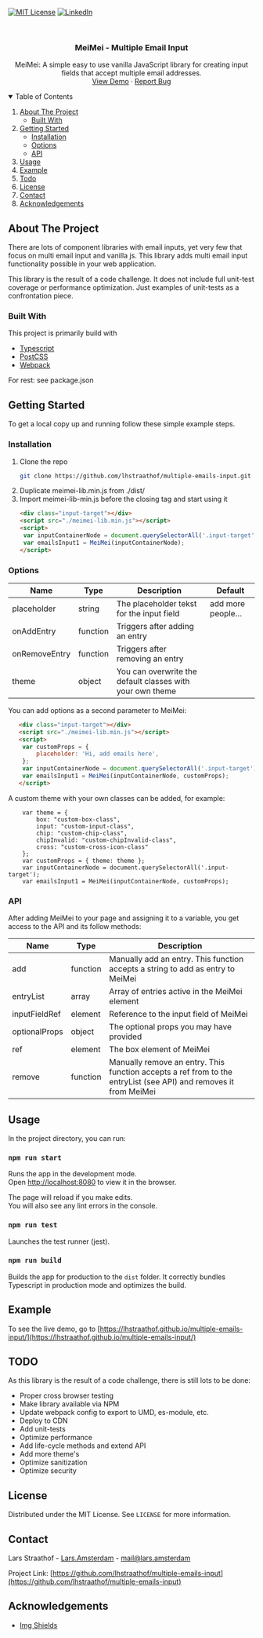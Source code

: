 [![MIT License][license-shield]][license-url]
[![LinkedIn][linkedin-shield]][linkedin-url]

<br />
<p align="center">

  <h3 align="center">MeiMei - Multiple Email Input</h3>

  <p align="center">
    MeiMei: A simple easy to use vanilla JavaScript library for creating input fields that accept multiple email addresses.
    <br />
    <a href="https://lhstraathof.github.io/multiple-emails-input/">View Demo</a>
    ·
    <a href="https://github.com/lhstraathof/multiple-emails-input/issues">Report Bug</a>
  </p>
</p>

<!-- TABLE OF CONTENTS -->
<details open="open">
  <summary>Table of Contents</summary>
  <ol>
    <li>
      <a href="#about-the-project">About The Project</a>
      <ul>
        <li><a href="#built-with">Built With</a></li>
      </ul>
    </li>
    <li>
      <a href="#getting-started">Getting Started</a>
      <ul>
        <li><a href="#installation">Installation</a></li>
        <li><a href="#options">Options</a></li>
        <li><a href="#api">API</a></li>
      </ul>
    </li>
    <li><a href="#usage">Usage</a></li>
    <li><a href="#example">Example</a></li>
    <li><a href="#example">Todo</a></li>
    <li><a href="#license">License</a></li>
    <li><a href="#contact">Contact</a></li>
    <li><a href="#acknowledgements">Acknowledgements</a></li>
  </ol>
</details>

<!-- ABOUT THE PROJECT -->

## About The Project

There are lots of component libraries with email inputs, yet very few that focus on multi email input and vanilla js.
This library adds multi email input functionality possible in your web application.

This library is the result of a code challenge. It does not include full unit-test coverage or performance optimization. Just examples of unit-tests as a confrontation piece.

### Built With

This project is primarily build with

- [Typescript](https://www.typescriptlang.org/)
- [PostCSS](https://postcss.org/)
- [Webpack](https://webpack.js.org/)

For rest: see package.json

<!-- GETTING STARTED -->

## Getting Started

To get a local copy up and running follow these simple example steps.

### Installation

1. Clone the repo
   ```sh
   git clone https://github.com/lhstraathof/multiple-emails-input.git
   ```
2. Duplicate meimei-lib.min.js from ./dist/
3. Import meimei-lib-min.js before the closing tag </body> and start using it
   ```HTML
   <div class="input-target"></div>
   <script src="./meimei-lib.min.js"></script>
   <script>
    var inputContainerNode = document.querySelectorAll('.input-target');
    var emailsInput1 = MeiMei(inputContainerNode);
   </script>
   ```

### Options

**Name**|**Type**|**Description**|**Default**
-----|-----|-----|-----
placeholder|string|The placeholder tekst for the input field|add more people…
onAddEntry|function|Triggers after adding an entry| 
onRemoveEntry|function|Triggers after removing an entry| 
theme|object|You can overwrite the default classes with your own theme| 

You can add options as a second parameter to MeiMei:
```HTML
   <div class="input-target"></div>
   <script src="./meimei-lib.min.js"></script>
   <script>
    var customProps = {
        placeholder: 'Hi, add emails here',
    };
    var inputContainerNode = document.querySelectorAll('.input-target');
    var emailsInput1 = MeiMei(inputContainerNode, customProps);
   </script>
```

A custom theme with your own classes can be added, for example:
```JS
    var theme = {
        box: "custom-box-class",
        input: "custom-input-class",
        chip: "custom-chip-class",
        chipInvalid: "custom-chipInvalid-class",
        cross: "custom-cross-icon-class"
    };
    var customProps = { theme: theme };
    var inputContainerNode = document.querySelectorAll('.input-target');
    var emailsInput1 = MeiMei(inputContainerNode, customProps);
```

### API

After adding MeiMei to your page and assigning it to a variable, you get access to the API and its follow methods:

**Name**|**Type**|**Description**
-----|-----|-----
add|function|Manually add an entry. This function accepts a string to add as entry to MeiMei
entryList|array|Array of entries active in the MeiMei element
inputFieldRef|element|Reference to the input field of MeiMei
optionalProps|object|The optional props you may have provided
ref|element|The box element of MeiMei
remove|function|Manually remove an entry. This function accepts a ref from to the entryList (see API) and removes it from MeiMei

<!-- USAGE EXAMPLES -->

## Usage

In the project directory, you can run:

### `npm run start`

Runs the app in the development mode.\
Open [http://localhost:8080](http://localhost:8080) to view it in the browser.

The page will reload if you make edits.\
You will also see any lint errors in the console.

### `npm run test`

Launches the test runner (jest).

### `npm run build`

Builds the app for production to the `dist` folder.
It correctly bundles Typescript in production mode and optimizes the build.

## Example

To see the live demo, go to [https://lhstraathof.github.io/multiple-emails-input/](https://lhstraathof.github.io/multiple-emails-input/)

<!-- TODO -->

## TODO

As this library is the result of a code challenge, there is still lots to be done:

- Proper cross browser testing
- Make library available via NPM
- Update webpack config to export to UMD, es-module, etc.
- Deploy to CDN
- Add unit-tests
- Optimize performance
- Add life-cycle methods and extend API
- Add more theme's
- Optimize sanitization
- Optimize security

<!-- LICENSE -->

## License

Distributed under the MIT License. See `LICENSE` for more information.

<!-- CONTACT -->

## Contact

Lars Straathof - [Lars.Amsterdam](https://lars.amsterdam) - mail@lars.amsterdam

Project Link: [https://github.com/lhstraathof/multiple-emails-input](https://github.com/lhstraathof/multiple-emails-input)

<!-- ACKNOWLEDGEMENTS -->

## Acknowledgements

- [Img Shields](https://shields.io)

<!-- MARKDOWN LINKS & IMAGES -->
<!-- https://www.markdownguide.org/basic-syntax/#reference-style-links -->

[license-shield]: https://img.shields.io/github/license/othneildrew/Best-README-Template.svg?style=for-the-badge
[license-url]: https://github.com/lhstraathof/multiple-emails-input/blob/main/LICENSE
[linkedin-shield]: https://img.shields.io/badge/-LinkedIn-black.svg?style=for-the-badge&logo=linkedin&colorB=555
[linkedin-url]: https://www.linkedin.com/in/lars-straathof/
